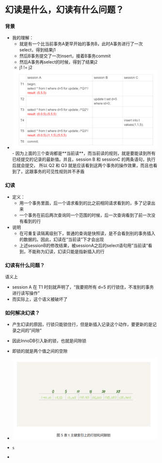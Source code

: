 # 幻读是什么，幻读有什么问题？

### 背景

- 我的理解：
  - 就是有一个比当前事务A更早开始的事务B，此时A事务进行了一次select，得到结果j1
  - 然后B事务提交了一次insert，接着B事务commit
  - 然后A事务再select的时候，得到了结果j2
  - j1 != j2
- <img src="假设只在id=5这一行加行锁.png" style="zoom:150%;" />
  - 因为上面的三个查询都是**当前读**，而当前读的规则，就是要能读到所有已经提交的记录的最新值。并且，session B 和 sessionC 的两条语句，执行后就会提交， 所以 Q2 和 Q3 就是应该看到这两个事务的操作效果，而且也看到了，这跟事务的可见性规则并不矛盾





### 幻读

- 定义：
  - 用一个事务里面，后一个请求看到的比之前相同请求看到的，多了记录出来
  - 一个事务在前后两次查询同一个范围的时候，后一次查询看到了前一次没有看到的行
- 说明
  - 在可重复读隔离级别下，普通的查询是快照读，是不会看到别的事务插入的数据的。因此，幻读在“当前读”下才会出现
  - 上述sessionB的修改结果，被sessionA之后的select语句用”当前读“看到，不能称为幻读，幻读只能是指新插入的行





### 幻读有什么问题？

语义上

- session A 在 T1 时刻就声明了，“我要把所有 d=5 的行锁住，不准别的事务进行读写操作”
- 而实际上，这个语义被破坏了







### 如何解决幻读？

- 产生幻读的原因，行锁只能锁住行，但是新插入记录这个动作，要更新的是记录之间的”间隙“

- 因此InnoDB引入新的锁，也就是间隙锁

- 即锁的就是两个值之间的空隙

- ![](表t主键索引上的行锁和间隙锁.png)

- ```sql
  s
  ```

- 